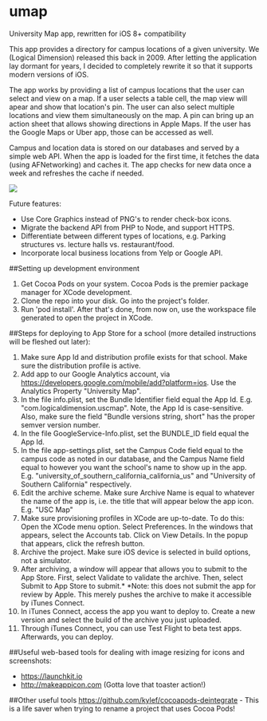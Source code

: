 # umap
University Map app, rewritten for iOS 8+ compatibility

This app provides a directory for campus locations of a given university. We (Logical Dimension) released this back in 2009. After letting the application lay dormant for years, I decided to completely rewrite it so that it supports modern versions of iOS.

The app works by providing a list of campus locations that the user can select and view on a map. If a user selects a table cell, the map view will apear and show that location's pin. The user can also select multiple locations and view them simultaneously on the map. A pin can bring up an action sheet that allows showing directions in Apple Maps. If the user has the Google Maps or Uber app, those can be accessed as well.

Campus and location data is stored on our databases and served by a simple web API. When the app is loaded for the first time, it fetches the data (using AFNetworking) and caches it. The app checks for new data once a week and refreshes the cache if needed.

![](UMapInstructionsAnimated.gif)

Future features: 
- Use Core Graphics instead of PNG's to render check-box icons.
- Migrate the backend API from PHP to Node, and support HTTPS.
- Differentiate between different types of locations, e.g. Parking structures vs. lecture halls vs. restaurant/food.
- Incorporate local business locations from Yelp or Google API.

##Setting up development environment

1. Get Cocoa Pods on your system. Cocoa Pods is the premier package manager for XCode development.
2. Clone the repo into your disk. Go into the project's folder.
3. Run 'pod install'. After that's done, from now on, use the workspace file generated to open the project in XCode.

##Steps for deploying to App Store for a school (more detailed instructions will be fleshed out later):

1. Make sure App Id and distribution profile exists for that school. Make sure the distribution profile is active.
2. Add app to our Google Analytics account, via https://developers.google.com/mobile/add?platform=ios. Use the Analytics Property "University Map".
3. In the file info.plist, set the Bundle Identifier field equal the App Id. E.g. "com.logicaldimension.uscmap". Note, the App Id is case-sensitive. Also, make sure the field "Bundle versions string, short" has the proper semver version number.
4. In the file GoogleService-Info.plist, set the BUNDLE_ID field equal the App Id.
5. In the file app-settings.plist, set the Campus Code field equal to the campus code as noted in our database, and the Campus Name field equal to however you want the school's name to show up in the app. E.g. "university_of_southern_california_california_us" and "University of Southern California" respectively.
6. Edit the archive scheme. Make sure Archive Name is equal to whatever the name of the app is, i.e. the title that will appear below the app icon. E.g. "USC Map"
7. Make sure provisioning profiles in XCode are up-to-date. To do this: Open the XCode menu option. Select Preferences. In the windows that appears, select the Accounts tab. Click on View Details. In the popup that appears, click the refresh button.
8. Archive the project. Make sure iOS device is selected in build options, not a simulator.
9. After archiving, a window will appear that allows you to submit to the App Store. First, select Validate to validate the archive. Then, select Submit to App Store to submit.*
*Note: this does not submit the app for review by Apple. This merely pushes the archive to make it accessible by iTunes Connect.
10. In iTunes Connect, access the app you want to deploy to. Create a new version and select the build of the archive you just uploaded. 
11. Through iTunes Connect, you can use Test Flight to beta test apps. Afterwards, you can deploy.


##Useful web-based tools for dealing with image resizing for icons and screenshots:
- https://launchkit.io
- http://makeappicon.com (Gotta love that toaster action!)

##Other useful tools
https://github.com/kylef/cocoapods-deintegrate - This is a life saver when trying to rename a project that uses Cocoa Pods!

